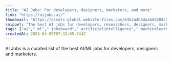 ```yaml
---
title: "AI Jobs: For developers, designers, marketers, and more"
link: "https://aijobs.ai/"
thumbnail: "https://assets-global.website-files.com/63b3a4b8daab8d284c58e339/644144e6d086258b50c03e71_webclip.png"
snippet: "The best AI jobs for developers, researchers, designers, marketers and much more at leading companies like Open AI, Cruise, Jasper, Grammarly and more"
tags: ["ai"," ml"," jobsboard"," artificialintelligence"," machinelearning"]
createdAt: 2024-04-05T07:32:05.744Z
---
```

AI Jobs is a curated list of the best AI/ML jobs for developers, designers and marketers. 
